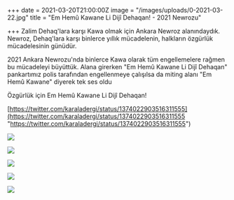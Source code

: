 +++
date = 2021-03-20T21:00:00Z
image = "/images/uploads/0-2021-03-22.jpg"
title = "Em Hemû Kawane Li Dijî Dehaqan! - 2021 Newrozu"

+++
Zalim Dehaq'lara karşı Kawa olmak için Ankara Newroz alanındaydık. Newroz, Dehaq'lara karşı binlerce yıllık mücadelenin, halkların özgürlük mücadelesinin günüdür.

2021 Ankara Newrozu'nda binlerce Kawa olarak tüm engellemelere rağmen bu mücadeleyi büyüttük. Alana girerken "Em Hemû Kawane Li Dijî Dehaqan" pankartımız polis tarafından engellenmeye çalışılsa da miting alanı "Em Hemû Kawane" diyerek tek ses oldu

Özgürlük için Em Hemû Kawane Li Dijî Dehaqan!

[https://twitter.com/karaladergi/status/1374022903516311555](https://twitter.com/karaladergi/status/1374022903516311555 "https://twitter.com/karaladergi/status/1374022903516311555")

![](/images/uploads/2-2021-03-22.jpg)

![](/images/uploads/3-2021-03-22.jpg)

![](/images/uploads/4-2021-03-22.jpg)

![](/images/uploads/5-2021-03-22.jpg)

![](/images/uploads/6-2021-03-22.jpg)